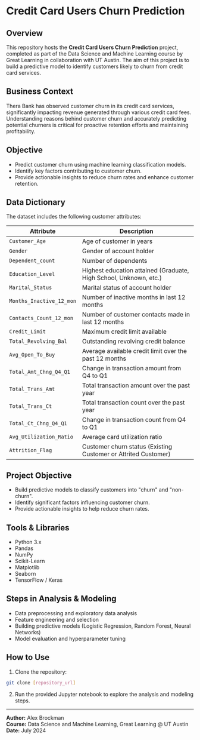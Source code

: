 # Credit Card Users Churn Prediction

## Overview
This repository hosts the **Credit Card Users Churn Prediction** project, completed as part of the Data Science and Machine Learning course by Great Learning in collaboration with UT Austin. The aim of this project is to build a predictive model to identify customers likely to churn from credit card services.

## Business Context
Thera Bank has observed customer churn in its credit card services, significantly impacting revenue generated through various credit card fees. Understanding reasons behind customer churn and accurately predicting potential churners is critical for proactive retention efforts and maintaining profitability.

## Objective
- Predict customer churn using machine learning classification models.
- Identify key factors contributing to customer churn.
- Provide actionable insights to reduce churn rates and enhance customer retention.

## Data Dictionary

The dataset includes the following customer attributes:

| Attribute                 | Description                                                                 |
|---------------------------|-----------------------------------------------------------------------------|
| `Customer_Age`            | Age of customer in years                                                    |
| `Gender`                  | Gender of account holder                                                    |
| `Dependent_count`         | Number of dependents                                                        |
| `Education_Level`         | Highest education attained (Graduate, High School, Unknown, etc.)           |
| `Marital_Status`          | Marital status of account holder                                            |
| `Months_Inactive_12_mon`  | Number of inactive months in last 12 months                                 |
| `Contacts_Count_12_mon`   | Number of customer contacts made in last 12 months                          |
| `Credit_Limit`            | Maximum credit limit available                                              |
| `Total_Revolving_Bal`     | Outstanding revolving credit balance                                        |
| `Avg_Open_To_Buy`         | Average available credit limit over the past 12 months                      |
| `Total_Amt_Chng_Q4_Q1`    | Change in transaction amount from Q4 to Q1                                  |
| `Total_Trans_Amt`         | Total transaction amount over the past year                                 |
| `Total_Trans_Ct`          | Total transaction count over the past year                                  |
| `Total_Ct_Chng_Q4_Q1`     | Change in transaction count from Q4 to Q1                                   |
| `Avg_Utilization_Ratio`   | Average card utilization ratio                                              |
| `Attrition_Flag`          | Customer churn status (Existing Customer or Attrited Customer)              |

## Project Objective
- Build predictive models to classify customers into "churn" and "non-churn".
- Identify significant factors influencing customer churn.
- Provide actionable insights to help reduce churn rates.

## Tools & Libraries
- Python 3.x
- Pandas
- NumPy
- Scikit-Learn
- Matplotlib
- Seaborn
- TensorFlow / Keras

## Steps in Analysis & Modeling
- Data preprocessing and exploratory data analysis
- Feature engineering and selection
- Building predictive models (Logistic Regression, Random Forest, Neural Networks)
- Model evaluation and hyperparameter tuning

## How to Use
1. Clone the repository:
```bash
git clone [repository_url]
```

2. Run the provided Jupyter notebook to explore the analysis and modeling steps.

---

**Author:** Alex Brockman  
**Course:** Data Science and Machine Learning, Great Learning @ UT Austin  
**Date:** July 2024

